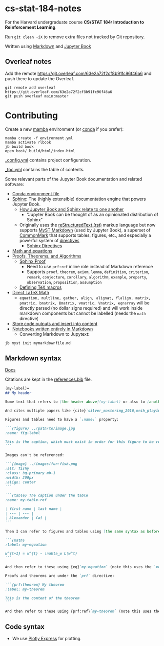 # cs-stat-184-notes

For the Harvard undergraduate course **CS/STAT 184: Introduction to Reinforcement Learning**.

Run `git clean -iX` to remove extra files not tracked by Git repository.

Written using [Markdown](https://www.markdownguide.org/) and [Jupyter Book](https://jupyterbook.org/en/stable/content/proof.html)

## Overleaf notes

Add the remote <https://git.overleaf.com/63e2a72f2cf8b91fc96f46a6> and push there to update the Overleaf.

```
git remote add overleaf https://git.overleaf.com/63e2a72f2cf8b91fc96f46a6
git push overleaf main:master
```

# Contributing

Create a new [mamba](https://mamba.readthedocs.io/en/latest/index.html) environment (or [conda](https://docs.conda.io/projects/conda/en/stable/) if you prefer):

```
mamba create -f environment.yml
mamba activate rlbook
jb build book
open book/_build/html/index.html
```

[_config.yml](_config.yml) contains project configuration.

[_toc.yml](_toc.yml) contains the table of contents.

Some relevant parts of the Jupyter Book documentation and related software:

- [Conda environment file](https://conda.io/projects/conda/en/latest/user-guide/tasks/manage-environments.html#create-env-file-manually)
- [Sphinx](https://www.sphinx-doc.org/en/master/index.html): The (highly extensible) documentation engine that powers Jupyter Book.
  - [How Jupyter Book and Sphinx relate to one another](https://jupyterbook.org/en/stable/explain/sphinx.html)
    - "Jupyter Book can be thought of as an opinionated distribution of Sphinx"
  - Originally uses the [reStructuredText (rst)](https://docutils.sourceforge.io/rst.html) markup language but now supports [MyST Markdown](https://myst-parser.readthedocs.io/en/latest/index.html) (used by Jupyter Book), a superset of [CommonMark](https://commonmark.org/) that supports tables, figures, etc., and especially a powerful system of [directives](https://myst-parser.readthedocs.io/en/latest/syntax/roles-and-directives.html)
    - [Sphinx Directives](https://www.sphinx-doc.org/en/master/usage/restructuredtext/directives.html)
- [Math and equations](https://jupyterbook.org/en/stable/content/math.html)
- [Proofs, Theorems, and Algorithms](https://jupyterbook.org/en/stable/content/proof.html)
  - [Sphinx Proof](https://sphinx-proof.readthedocs.io/en/latest/)
    - Need to use `prf:ref` inline role instead of Markdown reference
    - Supports `proof`, `theorem`, `axiom`, `lemma`, `definition`, `criterion`, `remark`, `conjecture`, `corollary`, `algorithm`, `example`, `property`, `observation`, `proposition`, `assumption`
  - [Defining TeX macros](https://jupyterbook.org/en/stable/advanced/sphinx.html#defining-tex-macros)
- [Direct LaTeX Math](https://myst-parser.readthedocs.io/en/latest/syntax/optional.html#direct-latex-math)
  - `equation, multline, gather, align, alignat, flalign, matrix, pmatrix, bmatrix, Bmatrix, vmatrix, Vmatrix, eqnarray` will be directly parsed (no dollar signs required) and will work inside markdown components but cannot be labelled (needs the `math` directive)
- [Store code outputs and insert into content](https://jupyterbook.org/en/stable/content/executable/output-insert.html)
- [Notebooks written entirely in Markdown](https://jupyterbook.org/en/stable/file-types/myst-notebooks.html)
  - Converting Markdown to Jupytext:

```bash
jb myst init mymarkdownfile.md
```

## Markdown syntax

[Docs](https://jupyterbook.org/en/stable/content/references.html#content-references)

Citations are kept in the [references.bib](./references.bib) file.

````md
(my-label)=
## My header

Some text that refers to [the header above](my-label) or also to [another file](../1_topic/foobar.md).

And cites multiple papers like {cite}`silver_mastering_2016,mnih_playing_2013` using their citekeys from the BibTeX file

Figures and tables need to have a `:name:` property:

```{figure} ../path/to/image.jpg
:name: fig-label

This is the caption, which must exist in order for this figure to be referenced
```

Images can't be referenced:

```{image} ../images/fun-fish.png
:alt: fishy
:class: bg-primary mb-1
:width: 200px
:align: center
```

```{table} The caption under the table
:name: my-table-ref

| first name | last name |
| --- | --- |
| Alexander | Cai |
```

Then I can refer to figures and tables using [the same syntax as before](fig-label) (or a reference to [that table](my-table-ref)) or also as {numref}`fig-label` (shows "Fig. 1") or {numref}`my-table-ref` (shows "Table 1")

```{math}
:label: my-equation

w^{t+1} = w^{t} - \nabla_w L(w^t)
```

And then refer to these using {eq}`my-equation` (note this uses the `eq` role)

Proofs and theorems are under the `prf` directive:

```{prf:theorem} My theorem
:label: my-theorem

This is the content of the theorem
```

And then refer to these using {prf:ref}`my-theorem` (note this uses the `prf:ref` role)
````


## Code syntax

- We use [Plotly Express](https://plotly.com/python/plotly-express/) for plotting.


